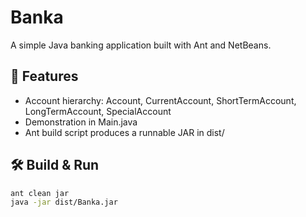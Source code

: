 # Banka

A simple Java banking application built with Ant and NetBeans.

## 🚀 Features
- Account hierarchy: Account, CurrentAccount, ShortTermAccount, LongTermAccount, SpecialAccount  
- Demonstration in Main.java  
- Ant build script produces a runnable JAR in dist/

## 🛠️ Build & Run
```bash
ant clean jar
java -jar dist/Banka.jar

